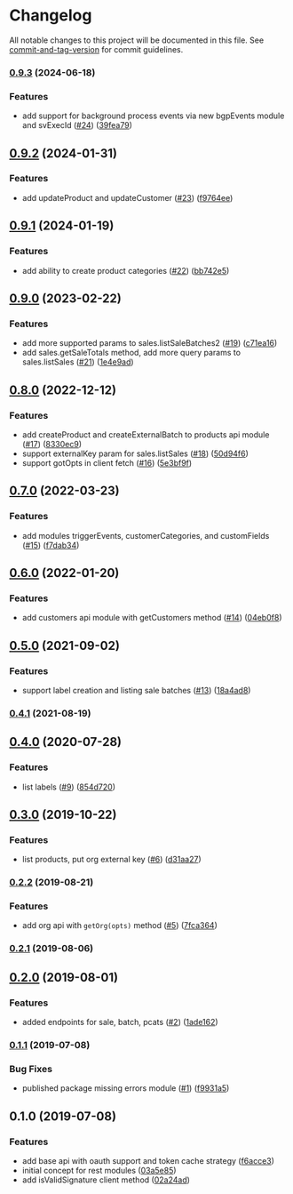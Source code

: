 # Changelog

All notable changes to this project will be documented in this file. See [commit-and-tag-version](https://github.com/absolute-version/commit-and-tag-version) for commit guidelines.

### [0.9.3](https://github.com/SalesVista/api-client-node/compare/v0.9.2...v0.9.3) (2024-06-18)


### Features

* add support for background process events via new bgpEvents module and svExecId ([#24](https://github.com/SalesVista/api-client-node/issues/24)) ([39fea79](https://github.com/SalesVista/api-client-node/commit/39fea7946b82d28201eb7e56843ca8dd2d434c19))

## [0.9.2](https://github.com/SalesVista/api-client-node/compare/v0.9.1...v0.9.2) (2024-01-31)


### Features

* add updateProduct and updateCustomer ([#23](https://github.com/SalesVista/api-client-node/issues/23)) ([f9764ee](https://github.com/SalesVista/api-client-node/commit/f9764ee3bbe3aa7456aaa0edfe4391f60d51c952))

## [0.9.1](https://github.com/SalesVista/api-client-node/compare/v0.9.0...v0.9.1) (2024-01-19)


### Features

* add ability to create product categories ([#22](https://github.com/SalesVista/api-client-node/issues/22)) ([bb742e5](https://github.com/SalesVista/api-client-node/commit/bb742e5f9b6fdd6fd523336e13e962c7f634d78e))

## [0.9.0](https://github.com/SalesVista/api-client-node/compare/v0.8.0...v0.9.0) (2023-02-22)


### Features

* add more supported params to sales.listSaleBatches2 ([#19](https://github.com/SalesVista/api-client-node/issues/19)) ([c71ea16](https://github.com/SalesVista/api-client-node/commit/c71ea16db70704c5386eb030f63a24154f25a629))
* add sales.getSaleTotals method, add more query params to sales.listSales ([#21](https://github.com/SalesVista/api-client-node/issues/21)) ([1e4e9ad](https://github.com/SalesVista/api-client-node/commit/1e4e9ad77d215df9182db0bcd8ae66f99cab5f1e))

## [0.8.0](https://github.com/SalesVista/api-client-node/compare/v0.7.0...v0.8.0) (2022-12-12)


### Features

* add createProduct and createExternalBatch to products api module ([#17](https://github.com/SalesVista/api-client-node/issues/17)) ([8330ec9](https://github.com/SalesVista/api-client-node/commit/8330ec947e6a1eb953ef47fb9fed084d2fd184ce))
* support externalKey param for sales.listSales ([#18](https://github.com/SalesVista/api-client-node/issues/18)) ([50d94f6](https://github.com/SalesVista/api-client-node/commit/50d94f6109fdab42840c63e5dc52605cb42930d8))
* support gotOpts in client fetch ([#16](https://github.com/SalesVista/api-client-node/issues/16)) ([5e3bf9f](https://github.com/SalesVista/api-client-node/commit/5e3bf9f77cd49e3f2dd92699571c0b9b12063f56))

## [0.7.0](https://github.com/SalesVista/api-client-node/compare/v0.6.0...v0.7.0) (2022-03-23)


### Features

* add modules triggerEvents, customerCategories, and customFields ([#15](https://github.com/SalesVista/api-client-node/issues/15)) ([f7dab34](https://github.com/SalesVista/api-client-node/commit/f7dab34d8c8dd18ea3572c3f7235e0e585a0d0d6))

## [0.6.0](https://github.com/SalesVista/api-client-node/compare/v0.5.0...v0.6.0) (2022-01-20)


### Features

* add customers api module with getCustomers method ([#14](https://github.com/SalesVista/api-client-node/issues/14)) ([04eb0f8](https://github.com/SalesVista/api-client-node/commit/04eb0f85bf98682567437244c5d9ca7bf50f338e))

## [0.5.0](https://github.com/SalesVista/api-client-node/compare/v0.4.1...v0.5.0) (2021-09-02)


### Features

* support label creation and listing sale batches ([#13](https://github.com/SalesVista/api-client-node/issues/13)) ([18a4ad8](https://github.com/SalesVista/api-client-node/commit/18a4ad86bab7c67e0e1598e1da52cad50de04ada))

### [0.4.1](https://github.com/SalesVista/api-client-node/compare/v0.4.0...v0.4.1) (2021-08-19)

## [0.4.0](https://github.com/SalesVista/api-client-node/compare/v0.3.0...v0.4.0) (2020-07-28)


### Features

* list labels ([#9](https://github.com/SalesVista/api-client-node/issues/9)) ([854d720](https://github.com/SalesVista/api-client-node/commit/854d720))

## [0.3.0](https://github.com/SalesVista/api-client-node/compare/v0.2.2...v0.3.0) (2019-10-22)


### Features

* list products, put org external key ([#6](https://github.com/SalesVista/api-client-node/issues/6)) ([d31aa27](https://github.com/SalesVista/api-client-node/commit/d31aa27))

### [0.2.2](https://github.com/SalesVista/api-client-node/compare/v0.2.1...v0.2.2) (2019-08-21)


### Features

* add org api with `getOrg(opts)` method ([#5](https://github.com/SalesVista/api-client-node/issues/5)) ([7fca364](https://github.com/SalesVista/api-client-node/commit/7fca364))

### [0.2.1](https://github.com/SalesVista/api-client-node/compare/v0.2.0...v0.2.1) (2019-08-06)



## [0.2.0](https://github.com/SalesVista/api-client-node/compare/v0.1.1...v0.2.0) (2019-08-01)


### Features

* added endpoints for sale, batch, pcats ([#2](https://github.com/SalesVista/api-client-node/issues/2)) ([1ade162](https://github.com/SalesVista/api-client-node/commit/1ade162))



### [0.1.1](https://github.com/SalesVista/api-client-node/compare/v0.1.0...v0.1.1) (2019-07-08)


### Bug Fixes

* published package missing errors module ([#1](https://github.com/SalesVista/api-client-node/issues/1)) ([f9931a5](https://github.com/SalesVista/api-client-node/commit/f9931a5))



## 0.1.0 (2019-07-08)


### Features

* add base api with oauth support and token cache strategy ([f6acce3](https://github.com/SalesVista/api-client-node/commit/f6acce385859675562079c3e7255d1d3252f0edf))
* initial concept for rest modules ([03a5e85](https://github.com/SalesVista/api-client-node/commit/03a5e85))
* add isValidSignature client method ([02a24ad](https://github.com/SalesVista/api-client-node/commit/02a24ad))
